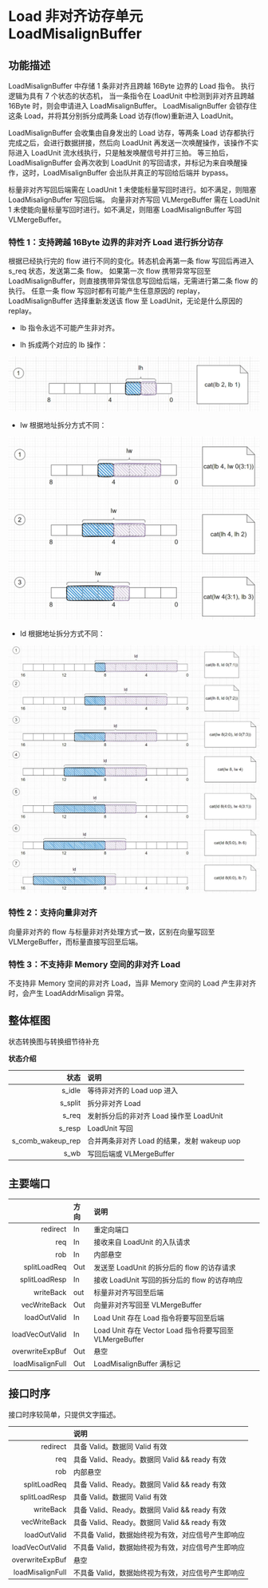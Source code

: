 # Load 非对齐访存单元 LoadMisalignBuffer

## 功能描述

LoadMisalignBuffer 中存储 1 条非对齐且跨越 16Byte 边界的 Load 指令。
执行逻辑为具有 7 个状态的状态机，
当一条指令在 LoadUnit 中检测到非对齐且跨越 16Byte 时，则会申请进入 LoadMisalignBuffer。
LoadMisalignBuffer 会锁存住这条 Load，并将其分别拆分成两条 Load 访存(flow)重新进入 LoadUnit。

LoadMisalignBuffer 会收集由自身发出的 Load 访存，等两条 Load 访存都执行完成之后，会进行数据拼接，然后向 LoadUnit 再发送一次唤醒操作，该操作不实际进入 LoadUnit 流水线执行，只是触发唤醒信号并打三拍。
等三拍后，LoadMisalignBuffer 会再次收到 LoadUnit 的写回请求，并标记为来自唤醒操作，这时，LoadMisalignBuffer 会出队并真正的写回给后端并 bypass。

标量非对齐写回后端需在 LoadUnit 1 未使能标量写回时进行。如不满足，则阻塞 LoadMisalignBuffer 写回后端。
向量非对齐写回 VLMergeBuffer 需在 LoadUnit 1 未使能向量标量写回时进行。如不满足，则阻塞 LoadMisalignBuffer 写回 VLMergeBuffer。

### 特性 1：支持跨越 16Byte 边界的非对齐 Load 进行拆分访存

根据已经执行完的 flow 进行不同的变化。转态机会再第一条 flow 写回后再进入 s_req 状态，发送第二条 flow。
如果第一次 flow 携带异常写回至 LoadMisalignBuffer，则直接携带异常信息写回给后端，无需进行第二条 flow 的执行。
任意一条 flow 写回时都有可能产生任意原因的 replay，LoadMisalignBuffer 选择重新发送该 flow 至 LoadUnit，无论是什么原因的 replay。

- lb 指令永远不可能产生非对齐。

- lh 拆成两个对应的 lb 操作：

![alt text](./figure/LoadMisalign-lh.png)

- lw 根据地址拆分方式不同：
  
![alt text](./figure/LoadMisalign-lw.png)

- ld 根据地址拆分方式不同：

![alt text](./figure/LoadMisalign-ld.png)

### 特性 2：支持向量非对齐

向量非对齐的 flow 与标量非对齐处理方式一致，区别在向量写回至 VLMergeBuffer，而标量直接写回至后端。


### 特性 3：不支持非 Memory 空间的非对齐 Load

不支持非 Memory 空间的非对齐 Load，当非 Memory 空间的 Load 产生非对齐时，会产生 LoadAddrMisalign 异常。


## 整体框图

状态转换图与转换细节待补充
  
**状态介绍**

|              状态 | 说明                                        |
| ----------------: | :------------------------------------------ |
|            s_idle | 等待非对齐的 Load uop 进入                  |
|           s_split | 拆分非对齐 Load                             |
|             s_req | 发射拆分后的非对齐 Load 操作至 LoadUnit     |
|            s_resp | LoadUnit 写回                               |
| s_comb_wakeup_rep | 合并两条非对齐 Load 的结果，发射 wakeup uop |
|              s_wb | 写回后端或 VLMergeBuffer                    |



## 主要端口

|                  | 方向 | 说明                                                    |
| ---------------: | :--- | :------------------------------------------------------ |
|         redirect | In   | 重定向端口                                              |
|              req | In   | 接收来自 LoadUnit 的入队请求                            |
|              rob | In   | 内部悬空                                                |
|     splitLoadReq | Out  | 发送至 LoadUnit 的拆分后的 flow 的访存请求              |
|    splitLoadResp | In   | 接收 LoadUnit 写回的拆分后的 flow 的访存响应            |
|        writeBack | out  | 标量非对齐写回至后端                                    |
|     vecWriteBack | Out  | 向量非对齐写回至 VLMergeBuffer                          |
|     loadOutValid | In   | Load Unit 存在 Load 指令将要写回至后端                  |
|  loadVecOutValid | In   | Load Unit 存在 Vector Load 指令将要写回至 VLMergeBuffer |
|  overwriteExpBuf | Out  | 悬空                                                    |
| loadMisalignFull | Out  | LoadMisalignBuffer 满标记                               |


## 接口时序

接口时序较简单，只提供文字描述。

|                  | 说明                                               |
| ---------------: | :------------------------------------------------- |
|         redirect | 具备 Valid。数据同 Valid 有效                      |
|              req | 具备 Valid、Ready。数据同 Valid && ready 有效      |
|              rob | 内部悬空                                           |
|     splitLoadReq | 具备 Valid、Ready。数据同 Valid && ready 有效      |
|    splitLoadResp | 具备 Valid。数据同 Valid 有效                      |
|        writeBack | 具备 Valid、Ready。数据同 Valid && ready 有效      |
|     vecWriteBack | 具备 Valid、Ready。数据同 Valid && ready 有效      |
|     loadOutValid | 不具备 Valid，数据始终视为有效，对应信号产生即响应 |
|  loadVecOutValid | 不具备 Valid，数据始终视为有效，对应信号产生即响应 |
|  overwriteExpBuf | 悬空                                               |
| loadMisalignFull | 不具备 Valid，数据始终视为有效，对应信号产生即响应 |
